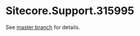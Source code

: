 # Sitecore.Support.315995

See [master branch](https://github.com/sitecoresupport/Sitecore.Support.315995) for details.
